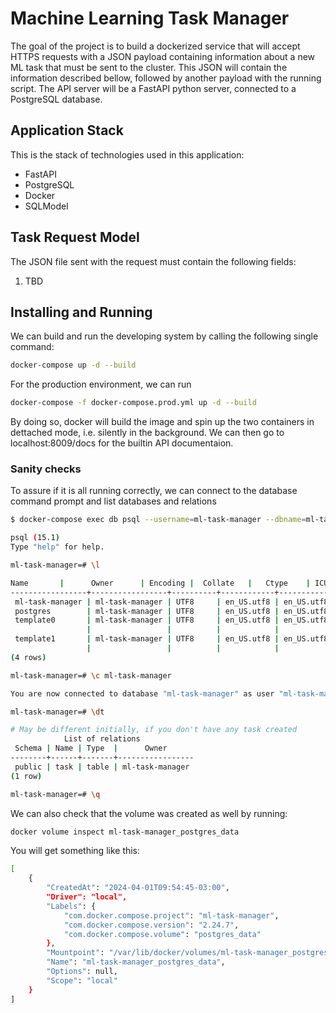 # Machine Learning Task Manager

The goal of the project is to build a dockerized service that will accept HTTPS requests with a JSON payload containing information about a new ML task that must be sent to the cluster. This JSON will contain the information described bellow, followed by another payload with the running script. The API server will be a FastAPI python server, connected to a PostgreSQL database.

## Application Stack

This is the stack of technologies used in this application:

- FastAPI
- PostgreSQL
- Docker
- SQLModel

## Task Request Model

The JSON file sent with the request must contain the following fields:

1. TBD

## Installing and Running

We can build and run the developing system by calling the following single command:

```bash
docker-compose up -d --build
```

For the production environment, we can run

```bash
docker-compose -f docker-compose.prod.yml up -d --build
```

By doing so, docker will build the image and spin up the two containers in dettached mode, i.e. silently in the background. We can then go to localhost:8009/docs for the builtin API documentaion.

### Sanity checks

To assure if it is all running correctly, we can connect to the database command prompt and list databases and relations

```bash
$ docker-compose exec db psql --username=ml-task-manager --dbname=ml-task-manager

psql (15.1)
Type "help" for help.

ml-task-manager=# \l

Name       |      Owner      | Encoding |  Collate   |   Ctype    | ICU Locale | Locale Provider |            Access privileges            
-----------------+-----------------+----------+------------+------------+------------+-----------------+-----------------------------------------
 ml-task-manager | ml-task-manager | UTF8     | en_US.utf8 | en_US.utf8 |            | libc            | 
 postgres        | ml-task-manager | UTF8     | en_US.utf8 | en_US.utf8 |            | libc            | 
 template0       | ml-task-manager | UTF8     | en_US.utf8 | en_US.utf8 |            | libc            | =c/"ml-task-manager"                   +
                 |                 |          |            |            |            |                 | "ml-task-manager"=CTc/"ml-task-manager"
 template1       | ml-task-manager | UTF8     | en_US.utf8 | en_US.utf8 |            | libc            | =c/"ml-task-manager"                   +
                 |                 |          |            |            |            |                 | "ml-task-manager"=CTc/"ml-task-manager"
(4 rows)

ml-task-manager=# \c ml-task-manager

You are now connected to database "ml-task-manager" as user "ml-task-manager".

ml-task-manager=# \dt

# May be different initially, if you don't have any task created
            List of relations
 Schema | Name | Type  |      Owner      
--------+------+-------+-----------------
 public | task | table | ml-task-manager
(1 row)

ml-task-manager=# \q
```

We can also check that the volume was created as well by running:

```bash
docker volume inspect ml-task-manager_postgres_data
```

You will get something like this:

```bash
[
    {
        "CreatedAt": "2024-04-01T09:54:45-03:00",
        "Driver": "local",
        "Labels": {
            "com.docker.compose.project": "ml-task-manager",
            "com.docker.compose.version": "2.24.7",
            "com.docker.compose.volume": "postgres_data"
        },
        "Mountpoint": "/var/lib/docker/volumes/ml-task-manager_postgres_data/_data",
        "Name": "ml-task-manager_postgres_data",
        "Options": null,
        "Scope": "local"
    }
]
```
